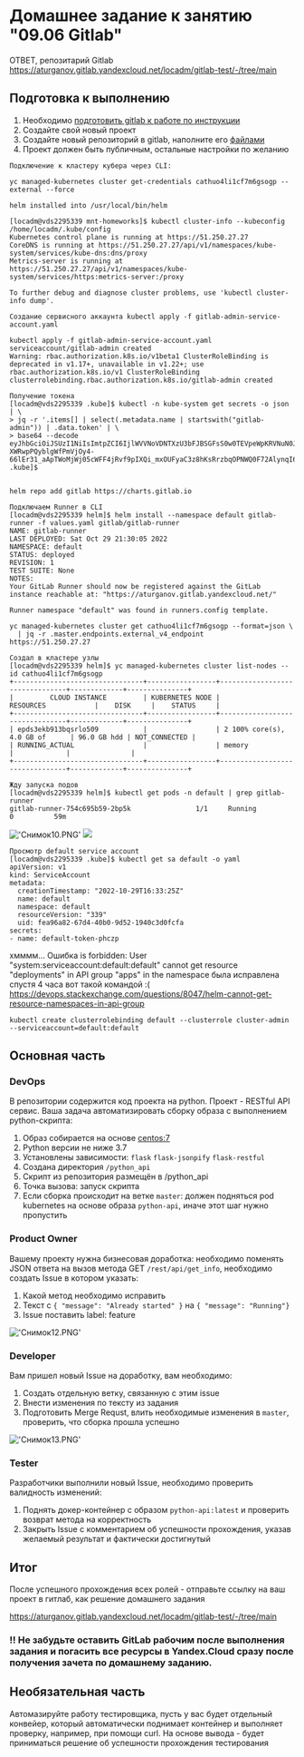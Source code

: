 # Домашнее задание к занятию "09.06 Gitlab"

ОТВЕТ, репозитарий Gitlab
https://aturganov.gitlab.yandexcloud.net/locadm/gitlab-test/-/tree/main
## Подготовка к выполнению

1. Необходимо [подготовить gitlab к работе по инструкции](https://cloud.yandex.ru/docs/tutorials/infrastructure-management/gitlab-containers)
2. Создайте свой новый проект
3. Создайте новый репозиторий в gitlab, наполните его [файлами](./repository)
4. Проект должен быть публичным, остальные настройки по желанию

```
Подключение к кластеру кубера через CLI:

yc managed-kubernetes cluster get-credentials cathuo4li1cf7m6gsogp --external --force

helm installed into /usr/local/bin/helm

[locadm@vds2295339 mnt-homeworks]$ kubectl cluster-info --kubeconfig /home/locadm/.kube/config
Kubernetes control plane is running at https://51.250.27.27
CoreDNS is running at https://51.250.27.27/api/v1/namespaces/kube-system/services/kube-dns:dns/proxy
Metrics-server is running at https://51.250.27.27/api/v1/namespaces/kube-system/services/https:metrics-server:/proxy

To further debug and diagnose cluster problems, use 'kubectl cluster-info dump'.

Создание сервисного аккаунта kubectl apply -f gitlab-admin-service-account.yaml

kubectl apply -f gitlab-admin-service-account.yaml
serviceaccount/gitlab-admin created
Warning: rbac.authorization.k8s.io/v1beta1 ClusterRoleBinding is deprecated in v1.17+, unavailable in v1.22+; use rbac.authorization.k8s.io/v1 ClusterRoleBinding
clusterrolebinding.rbac.authorization.k8s.io/gitlab-admin created

Получение токена
[locadm@vds2295339 .kube]$ kubectl -n kube-system get secrets -o json | \
> jq -r '.items[] | select(.metadata.name | startswith("gitlab-admin")) | .data.token' | \
> base64 --decode
eyJhbGciOiJSUzI1NiIsImtpZCI6IjlWVVNoVDNTXzU3bFJBSGFsS0w0TEVpeWpKRVNuN0JGMV9FVmcyWU1JdDAifQ.eyJpc3MiOiJrdWJlcm5ldGVzL3NlcnZpY2VhY2NvdW50Iiwia3ViZXJuZXRlcy5pby9zZXJ2aWNlYWNjb3VudC9uYW1lc3BhY2UiOiJrdWJlLXN5c3RlbSIsImt1YmVybmV0ZXMuaW8vc2VydmljZWFjY291bnQvc2VjcmV0Lm5hbWUiOiJnaXRsYWItYWRtaW4tdG9rZW4tdGpxY3MiLCJrdWJlcm5ldGVzLmlvL3NlcnZpY2VhY2NvdW50L3NlcnZpY2UtYWNjb3VudC5uYW1lIjoiZ2l0bGFiLWFkbWluIiwia3ViZXJuZXRlcy5pby9zZXJ2aWNlYWNjb3VudC9zZXJ2aWNlLWFjY291bnQudWlkIjoiZGNjNzQ3ZWEtNjI0MS00Mjc0LWFlZjQtMzc3NWE0ZjQyYWM0Iiwic3ViIjoic3lzdGVtOnNlcnZpY2VhY2NvdW50Omt1YmUtc3lzdGVtOmdpdGxhYi1hZG1pbiJ9.NT38ACaKYK2Z7ERdZl5iegSCvKnbLAmdt356Ssqhye_coOwm_sZAlg5biiM9R1FK7OoELa7Z4iu88UnOUBUE3vdnzDOzaFye9xm_4QwpBTvLQo95hc4dFS9l0d92J950r04PF2SBJlAauDdfT9uY8klV6hT56oU3sPTFzHDleJ5iatBsfrOKVJx9OfCiuFcihIt28gQcgm03Z2-XWRwpPQyblgWfPmVjOy4-66lEr31_aApTWoMjWj05cWFF4jRvf9pIXQi_mxOUFyaC3z8hKsRrzbqOPNWQ0F72AlynqI6xKLO1cXJ7jibttIUUMZWDUhm2aNmTQD5JIKad0zP1Sg[locadm@vds2295339 .kube]$ 


helm repo add gitlab https://charts.gitlab.io

Подключаем Runner в CLI
[locadm@vds2295339 helm]$ helm install --namespace default gitlab-runner -f values.yaml gitlab/gitlab-runner
NAME: gitlab-runner
LAST DEPLOYED: Sat Oct 29 21:30:05 2022
NAMESPACE: default
STATUS: deployed
REVISION: 1
TEST SUITE: None
NOTES:
Your GitLab Runner should now be registered against the GitLab instance reachable at: "https://aturganov.gitlab.yandexcloud.net/"

Runner namespace "default" was found in runners.config template.

yc managed-kubernetes cluster get cathuo4li1cf7m6gsogp --format=json \
  | jq -r .master.endpoints.external_v4_endpoint
https://51.250.27.27

Создал в кластере узлы
[locadm@vds2295339 helm]$ yc managed-kubernetes cluster list-nodes --id cathuo4li1cf7m6gsogp
+--------------------------------+-----------------+--------------------------------+-------------+---------------+
|         CLOUD INSTANCE         | KUBERNETES NODE |           RESOURCES            |    DISK     |    STATUS     |
+--------------------------------+-----------------+--------------------------------+-------------+---------------+
| epds3ekb913bqsrlo509           |                 | 2 100% core(s), 4.0 GB of      | 96.0 GB hdd | NOT_CONNECTED |
| RUNNING_ACTUAL                 |                 | memory                         |             |               |
+--------------------------------+-----------------+--------------------------------+-------------+---------------+

Жду запуска подов
[locadm@vds2295339 helm]$ kubectl get pods -n default | grep gitlab-runner
gitlab-runner-754c695b59-2bp5k                1/1     Running           0          59m
```

!['Снимок10.PNG'](Снимок10.PNG)
![](vscode-remote://ssh-remote%2Bihor/home/locadm/git/mnt-homeworks/09-ci-06-gitlab/%D0%A1%D0%BD%D0%B8%D0%BC%D0%BE%D0%BA10.PNG)


```
Просмотр default service account
[locadm@vds2295339 .kube]$ kubectl get sa default -o yaml
apiVersion: v1
kind: ServiceAccount
metadata:
  creationTimestamp: "2022-10-29T16:33:25Z"
  name: default
  namespace: default
  resourceVersion: "339"
  uid: fea96a82-67d4-40b0-9d52-1940c3d0fcfa
secrets:
- name: default-token-phczp
```
хмммм...
Ошибка  is forbidden: User "system:serviceaccount:default:default" cannot get resource "deployments" in API group "apps" in the namespace
была исправлена спустя 4 часа вот такой командой :(
https://devops.stackexchange.com/questions/8047/helm-cannot-get-resource-namespaces-in-api-group
```
kubectl create clusterrolebinding default --clusterrole cluster-admin --serviceaccount=default:default
```
## Основная часть

### DevOps

В репозитории содержится код проекта на python. Проект - RESTful API сервис. Ваша задача автоматизировать сборку образа с выполнением python-скрипта:
1. Образ собирается на основе [centos:7](https://hub.docker.com/_/centos?tab=tags&page=1&ordering=last_updated)
2. Python версии не ниже 3.7
3. Установлены зависимости: `flask` `flask-jsonpify` `flask-restful`
4. Создана директория `/python_api`
5. Скрипт из репозитория размещён в /python_api
6. Точка вызова: запуск скрипта
7. Если сборка происходит на ветке `master`: должен подняться pod kubernetes на основе образа `python-api`, иначе этот шаг нужно пропустить



### Product Owner

Вашему проекту нужна бизнесовая доработка: необходимо поменять JSON ответа на вызов метода GET `/rest/api/get_info`, необходимо создать Issue в котором указать:
1. Какой метод необходимо исправить
2. Текст с `{ "message": "Already started" }` на `{ "message": "Running"}`
3. Issue поставить label: feature


!['Снимок12.PNG'](Снимок12.PNG)

### Developer

Вам пришел новый Issue на доработку, вам необходимо:
1. Создать отдельную ветку, связанную с этим issue
2. Внести изменения по тексту из задания
3. Подготовить Merge Requst, влить необходимые изменения в `master`, проверить, что сборка прошла успешно

!['Снимок13.PNG'](Снимок13.PNG)
### Tester

Разработчики выполнили новый Issue, необходимо проверить валидность изменений:
1. Поднять докер-контейнер с образом `python-api:latest` и проверить возврат метода на корректность
2. Закрыть Issue с комментарием об успешности прохождения, указав желаемый результат и фактически достигнутый

## Итог

После успешного прохождения всех ролей - отправьте ссылку на ваш проект в гитлаб, как решение домашнего задания

https://aturganov.gitlab.yandexcloud.net/locadm/gitlab-test/-/tree/main

### :bangbang: Не забудьте оставить GitLab рабочим после выполнения задания и погасить все ресурсы в Yandex.Cloud сразу после получения зачета по домашнему заданию.

## Необязательная часть

Автомазируйте работу тестировщика, пусть у вас будет отдельный конвейер, который автоматически поднимает контейнер и выполняет проверку, например, при помощи curl. На основе вывода - будет приниматься решение об успешности прохождения тестирования



